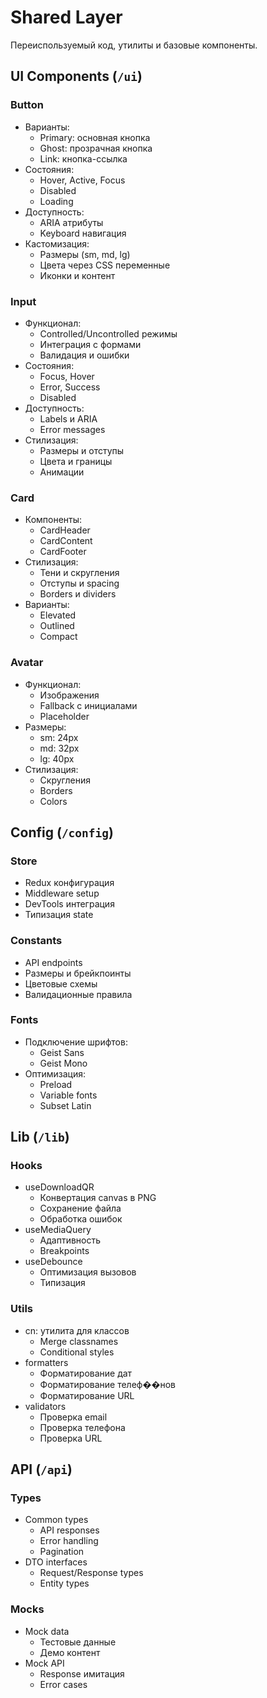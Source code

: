 # Shared Layer

Переиспользуемый код, утилиты и базовые компоненты.

## UI Components (`/ui`)

### Button
- Варианты:
  - Primary: основная кнопка
  - Ghost: прозрачная кнопка
  - Link: кнопка-ссылка
- Состояния:
  - Hover, Active, Focus
  - Disabled
  - Loading
- Доступность:
  - ARIA атрибуты
  - Keyboard навигация
- Кастомизация:
  - Размеры (sm, md, lg)
  - Цвета через CSS переменные
  - Иконки и контент

### Input
- Функционал:
  - Controlled/Uncontrolled режимы
  - Интеграция с формами
  - Валидация и ошибки
- Состояния:
  - Focus, Hover
  - Error, Success
  - Disabled
- Доступность:
  - Labels и ARIA
  - Error messages
- Стилизация:
  - Размеры и отступы
  - Цвета и границы
  - Анимации

### Card
- Компоненты:
  - CardHeader
  - CardContent
  - CardFooter
- Стилизация:
  - Тени и скругления
  - Отступы и spacing
  - Borders и dividers
- Варианты:
  - Elevated
  - Outlined
  - Compact

### Avatar
- Функционал:
  - Изображения
  - Fallback с инициалами
  - Placeholder
- Размеры:
  - sm: 24px
  - md: 32px
  - lg: 40px
- Стилизация:
  - Скругления
  - Borders
  - Colors

## Config (`/config`)

### Store
- Redux конфигурация
- Middleware setup
- DevTools интеграция
- Типизация state

### Constants
- API endpoints
- Размеры и брейкпоинты
- Цветовые схемы
- Валидационные правила

### Fonts
- Подключение шрифтов:
  - Geist Sans
  - Geist Mono
- Оптимизация:
  - Preload
  - Variable fonts
  - Subset Latin

## Lib (`/lib`)

### Hooks
- useDownloadQR
  - Конвертация canvas в PNG
  - Сохранение файла
  - Обработка ошибок
- useMediaQuery
  - Адаптивность
  - Breakpoints
- useDebounce
  - Оптимизация вызовов
  - Типизация

### Utils
- cn: утилита для классов
  - Merge classnames
  - Conditional styles
- formatters
  - Форматирование дат
  - Форматирование телеф��нов
  - Форматирование URL
- validators
  - Проверка email
  - Проверка телефона
  - Проверка URL

## API (`/api`)

### Types
- Common types
  - API responses
  - Error handling
  - Pagination
- DTO interfaces
  - Request/Response types
  - Entity types

### Mocks
- Mock data
  - Тестовые данные
  - Демо контент
- Mock API
  - Response имитация
  - Error cases 